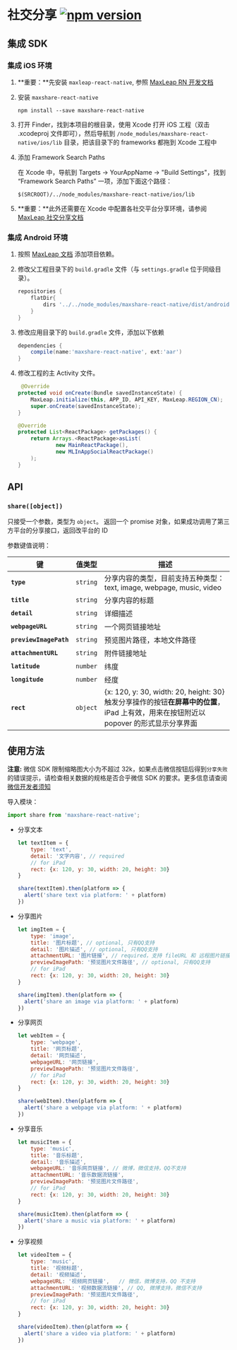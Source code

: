 # 社交分享 [![npm version](https://badge.fury.io/js/maxshare-react-native.svg)](http://badge.fury.io/js/maxshare-react-native)

## 集成 SDK

### 集成 iOS 环境

1. **重要：**先安装 `maxleap-react-native`, 参照 [MaxLeap RN 开发文档](ML_DOCS_LINK_PLACEHOLDER_SDK_QUICKSTART_REACTNATIVE)

2. 安装 `maxshare-react-native`

	```
	npm install --save maxshare-react-native
	```

3. 打开 Finder，找到本项目的根目录，使用 Xcode 打开 iOS 工程（双击 .xcodeproj 文件即可），然后导航到 `/node_modules/maxshare-react-native/ios/lib` 目录，把该目录下的 frameworks 都拖到 Xcode 工程中

4. 添加 Framework Search Paths

	在 Xcode 中，导航到 Targets -> YourAppName -> "Build Settings"，找到 “Framework Search Paths” 一项，添加下面这个路径：
	
	`$(SRCROOT)/../node_modules/maxshare-react-native/ios/lib`

5. **重要：**此外还需要在 Xcode 中配置各社交平台分享环境，请参阅[MaxLeap 社交分享文档](ML_DOCS_GUIDE_LINK_PLACEHOLDER_IOS#SOCIALSHARE_ZH)

### 集成 Android 环境

1. 按照 [MaxLeap 文档](ML_DOCS_GUIDE_LINK_PLACEHOLDER_ANDROID#SOCIALSHARE_ZH) 添加项目依赖。

1. 修改父工程目录下的 `build.gradle` 文件（与 `settings.gradle` 位于同级目录）。

    ```groovy
    repositories {
        flatDir{
            dirs '../../node_modules/maxshare-react-native/dist/android'
        }
    }
    ```

2. 修改应用目录下的 `build.gradle` 文件，添加以下依赖

    ```groovy
    dependencies {
        compile(name:'maxshare-react-native', ext:'aar')
    }
    ```

3. 修改工程的主 Activity 文件。

    ```java
     @Override
    protected void onCreate(Bundle savedInstanceState) {
        MaxLeap.initialize(this, APP_ID, API_KEY, MaxLeap.REGION_CN);
        super.onCreate(savedInstanceState);
    }

    @Override
    protected List<ReactPackage> getPackages() {
        return Arrays.<ReactPackage>asList(
                new MainReactPackage(),
                new MLInAppSocialReactPackage()
        );
    }
    ```

## API

### `share([object])`

只接受一个参数，类型为 `object`。
返回一个 promise 对象，如果成功调用了第三方平台的分享接口，返回改平台的 ID


参数键值说明：

键    						| 值类型    | 描述
-----------------------|----------|-------
**`type`**				| `string` | 分享内容的类型，目前支持五种类型：<br>text, image, webpage, music, video
**`title`**				| `string` | 分享内容的标题
**`detail`**				| `string` | 详细描述
**`webpageURL`**			| `string` | 一个网页链接地址
**`previewImagePath`**	| `string` | 预览图片路径，本地文件路径
**`attachmentURL`**		| `string` | 附件链接地址
**`latitude`**			| `number` | 纬度
**`longitude`**			| `number` | 经度
**`rect`**				| `object` | {x: 120, y: 30, width: 20, height: 30}<br>触发分享操作的按钮**在屏幕中的位置**，iPad 上有效，用来在按钮附近以 popover 的形式显示分享界面

## 使用方法

**注意:** 微信 SDK 限制缩略图大小为不超过 32k，如果点击微信按钮后得到`分享失败`的错误提示，请检查相关数据的规格是否合乎微信 SDK 的要求。更多信息请查阅[微信开发者须知](https://open.weixin.qq.com/cgi-bin/showdocument?action=dir_list&t=resource/res_list&verify=1&id=open1419318037&token=&lang=zh_CN)

导入模块：

```js
import share from 'maxshare-react-native';
```

- 分享文本

	```js
	let textItem = {
		type: 'text',
		detail: '文字内容', // required
		// for iPad
		rect: {x: 120, y: 30, width: 20, height: 30}
	}

	share(textItem).then(platform => {
	  alert('share text via platform: ' + platform)
	})
	```

- 分享图片

	```js
	let imgItem = {
		type: 'image',
		title: '图片标题', // optional, 只有QQ支持
		detail: '图片描述', // optional, 只有QQ支持
		attachmentURL: '图片链接', // required，支持 fileURL 和 远程图片链接
		previewImagePath: '预览图片文件路径', // optional, 只有QQ支持
		// for iPad
		rect: {x: 120, y: 30, width: 20, height: 30}
	}

	share(imgItem).then(platform => {
	  alert('share an image via platform: ' + platform)
	})
	```

- 分享网页

	```js
	let webItem = {
		type: 'webpage',
		title: '网页标题',
		detail: '网页描述',
		webpageURL: '网页链接',
		previewImagePath: '预览图片文件路径',
		// for iPad
		rect: {x: 120, y: 30, width: 20, height: 30}
	}

	share(webItem).then(platform => {
	  alert('share a webpage via platform: ' + platform)
	})
	```

- 分享音乐

	```js
	let musicItem = {
		type: 'music',
		title: '音乐标题',
		detail: '音乐描述',
		webpageURL: '音乐网页链接', // 微博，微信支持，QQ不支持
		attachmentURL: '音乐数据流链接',
		previewImagePath: '预览图片文件路径',
		// for iPad
		rect: {x: 120, y: 30, width: 20, height: 30}
	}

	share(musicItem).then(platform => {
	  alert('share a music via platform: ' + platform)
	})
	```

- 分享视频

	```js
	let videoItem = {
		type: 'music',
		title: '视频标题',
		detail: '视频描述',
		webpageURL: '视频网页链接',	// 微信，微博支持，QQ 不支持
		attachmentURL: '视频数据流链接', // QQ, 微博支持，微信不支持
		previewImagePath: '预览图片文件路径',
		// for iPad
		rect: {x: 120, y: 30, width: 20, height: 30}
	}

	share(videoItem).then(platform => {
	  alert('share a video via platform: ' + platform)
	})
	```
